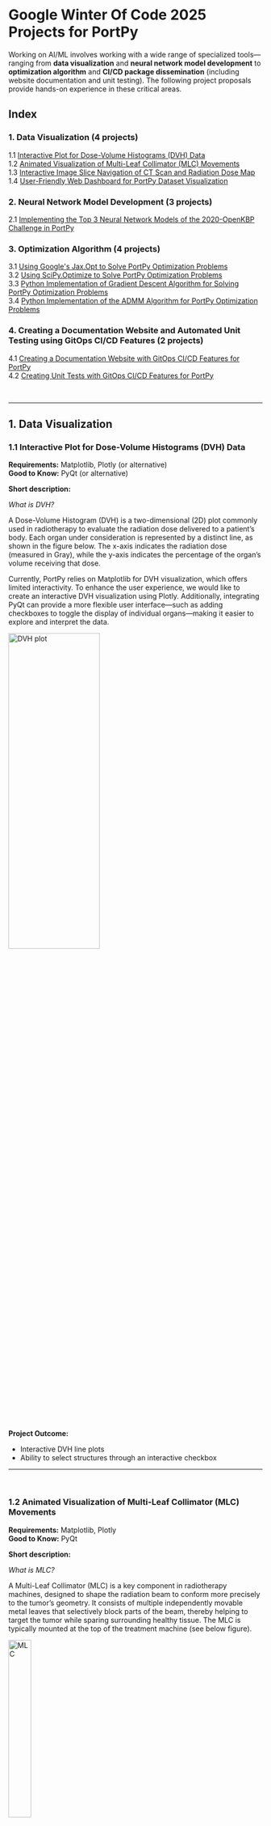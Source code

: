 # Google Winter Of Code 2025 Projects for PortPy

Working on AI/ML involves working with a wide range of specialized tools—ranging from **data visualization** and **neural network model development** to **optimization algorithm** and **CI/CD package dissemination** (including website documentation and unit testing). The following project proposals provide hands-on experience in these critical areas.
## Index
### 1. Data Visualization (4 projects)
  1.1 [Interactive Plot for Dose-Volume Histograms (DVH) Data](#dvh)  
  1.2 [Animated Visualization of Multi-Leaf Collimator (MLC) Movements](#mlc)  
  1.3 [Interactive Image Slice Navigation of CT Scan and Radiation Dose Map](#dose)  
  1.4 [User-Friendly Web Dashboard for PortPy Dataset Visualization](#dashboard)    

### 2. Neural Network Model Development (3 projects)
  2.1 [Implementing the Top 3 Neural Network Models of the 2020-OpenKBP Challenge in PortPy](#openkbp)  

### 3. Optimization Algorithm (4 projects)
  3.1 [Using Google's Jax.Opt to Solve PortPy Optimization Problems](#JaxOpt)  
  3.2 [Using SciPy.Optimize to Solve PortPy Optimization Problems](#SciPy)  
  3.3 [Python Implementation of Gradient Descent Algorithm for Solving PortPy Optimization Problems](#PyGrad)  
  3.4 [Python Implementation of the ADMM Algorithm for  PortPy Optimization Problems](#PyADMM)    

### 4. Creating a Documentation Website and Automated Unit Testing using GitOps CI/CD Features (2 projects)
  4.1 [Creating a Documentation Website with GitOps CI/CD Features for PortPy](#website)  
  4.2 [Creating Unit Tests with GitOps CI/CD Features for PortPy](#unittest)

<br/>

---
## 1. Data Visualization
<h3 id="dvh"> 1.1 Interactive Plot for Dose-Volume Histograms (DVH) Data </h3>

**Requirements:** Matplotlib, Plotly (or alternative)  
**Good to Know:** PyQt (or alternative)  

**Short description:**

_What is DVH?_

A Dose-Volume Histogram (DVH) is a two-dimensional (2D) plot commonly used in radiotherapy to evaluate the radiation dose delivered to a patient’s body. Each organ under consideration is represented by a distinct line, as shown in the figure below. The x-axis indicates the radiation dose (measured in Gray), while the y-axis indicates the percentage of the organ’s volume receiving that dose.

Currently, PortPy relies on Matplotlib for DVH visualization, which offers limited interactivity. To enhance the user experience, we would like to create an interactive DVH visualization using Plotly. Additionally, integrating PyQt can provide a more flexible user interface—such as adding checkboxes to toggle the display of individual organs—making it easier to explore and interpret the data.

<img src="../images/dvh-example.png" alt="DVH plot" width="60%" height="40%">

**Project Outcome:**  
- Interactive DVH line plots
- Ability to select structures through an interactive checkbox

---

<br/>

<h3 id="MLC"> 1.2 Animated Visualization of Multi-Leaf Collimator (MLC) Movements </h3>

**Requirements:** Matplotlib, Plotly  
**Good to Know:** PyQt 

**Short description:**

_What is MLC?_

A Multi-Leaf Collimator (MLC) is a key component in radiotherapy machines, designed to shape the radiation beam to conform more precisely to the tumor’s geometry. It consists of multiple independently movable metal leaves that selectively block parts of the beam, thereby helping to target the tumor while sparing surrounding healthy tissue. The MLC is typically mounted at the top of the treatment machine (see below figure).

<img src="../WOC/MLC-2.png" alt="MLC" width="30%" height="30%">

Current State: MLC movements are currently displayed as a series of static Matplotlib images. Our goal is to create an interactive, animated visualization using Plotly to show leaf movements in real-time  (e.g., something like [MLC_Movement](https://github.com/PortPy-Project/PortPy/blob/master/WOC/MLC_Movement.mp4))


<img src="../images/MLC.png" alt="MLC" width="60%" height="40%">

**Project Outcome:**  
- Animated MLC movements 

<br/>

---


<h3 id="dose"> 1.3 Interactive Image Slice Navigation of CT Scan and Radiation Dose Map </h3>

**Requirements:** Matplotlib, Plotly or PyVista

**Good to Know:** PyQt 

**Short description:**

_What is dose distribution map?_

A dose distribution map is a three-dimensional, color-coded image overlaid on a CT scan, illustrating how radiation is delivered throughout the patient’s body (see the figure below). By examining different slices of the CT scan, users can visualize the spatial variations of the radiation dose.

Currently, PortPy relies on Matplotlib for visualization, requiring users to manually input the slice number as a function argument. We would like to create a more interactive experience by incorporating Plotly or PyVista. With these tools, we can implement a slider bar that allows users to navigate through CT slices intuitively. In addition, integrating PyQt can further enhance the interface, providing more interactive and user-friendly controls.

<img src="../images/dose_distribution.png" alt="Dose distribution" width="60%" height="40%">

**Project Outcome:**  
- View and explore dose maps interactively.
- Gain hands-on experience with medical imaging visualization.


<br/>

---

<h3 id="dashboard"> 1.4 User-Friendly Web Dashboard for PortPy Dataset Visualization </h3>

**Requirements:** Matplotlib, Plotly (or alternative)  
**Good to Know:** Dash

**Short description:**

_What does PortPy Data consist of?_

PortPy includes a benchmark dataset of 50 lung patients and we keep expanding this dataset. Each patient’s data consists of metadata, stored as small JSON files, and actual data, stored as large HDF5 files. Only the metadata is needed for visualization and for displaying information such as the patient list, disease site, number of beams, and more.

Current Status: PortPy currently uses static Pandas DataFrames (see figure below) to display patient data, which limits interactivity and exploration. Our goal is to create an interactive, web-based dashboard using Plotly and Dash. This will enable users to more easily visualize and explore different aspects of the dataset.


![Dashboard Example](../images/dashboard.png)

**Project Outcome:**  
- Interactive Web-based dashboard to visualize PortPy dataset 
- Enable search, filter, and expand capabilities for metadata exploration.


<br/>

---

## 2. Neural Network Model Development


<h3 id="openkbp"> 2.1 Implementing the Top 3 Neural Network Models of the 2020-OpenKBP Challenge in PortPy </h3>

**Requirements:** Proficiency in PyTorch, GPU-based training  
**Good to Know:** Keras, medical imaging concepts  

**Short description:**
In 2020, the American Association of Physicists in Medicine (AAPM) hosted a grand challenge named OpenKBP to develop neural network models capable of predicting delivered radiation dose from patient’s CT scan and organ masks. Such a model could significantly improve radiotherapy workflow. The top 3 models are available in the [OpenKBP-GitHub](https://github.com/ababier/open-kbp) repository.

Current Status: The PortPy.AI module currently implements a dose prediction pipeline using a basic U-Net model (see [Jupyter Notebook](https://github.com/PortPy-Project/PortPy/blob/master/examples/imrt_dose_prediction.ipynb)). We would like to integrate the top three network architectures from the 2020 challenge into the PortPy.AI module, and adapt them for training and testing with the PortPy benchmark dataset.

**Project Outcome:**  
- Train and implement a state-of-the-art dose prediction models. 
- Enhance workflows by radiotherapy dose prediction.


<br/>

---


## 3. Optimization Algorithm
<h3 id="JaxOpt"> 3.1 Using Google's Jax.Opt to Solve PortPy Optimization Problems </h3>

**Requirements:** Proficiency in Python/NumPy, familiarity with optimization algorithms

**Good to Know:** Jax.Opt, SciPy  

**Short description:**
Radiotherapy involves finding an optimal set of radiation beam parameters for each patient. This process leads to large-scale optimization problems, typically formulated as Minimize f(x) subject to g(x) ≤ 0, which must be solved efficiently.

Current Status: PortPy currently uses the open-source library [CVXPy](https://www.cvxpy.org/) to solve these problems. We would like to investigate the potential benefits of employing Google’s Jax.Opt, which may offer improved speed and scalability especially on GPU. This involves trying different optimization algorithms offered by Jax.Opt (projected gradient descent, least-square, ADMM). 

**Project Outcome:**  
- Implement different algorithms from Jax.Opt and compare their performances against CVXPy

<br/>

---

<h3 id="SciPy"> 3.2 Using SciPy.Optimize to Solve PortPy Optimization Problems </h3>

**Requirements:** Proficiency in Python, NumPy, SciPy

**Good to Know:** optimization algorithms  

**Short description:**

This project is similar to the previous one, however, instead of Jax.Opt, we would like to investigate the potential benefits of the optimization algorithms offered by SciPy.Optimize 

**Project Outcome:**  
- Implement different algorithms from SciPy.Optimize  and compare their performances against CVXPy
<br/>

<h3 id="PyGrad"> 3.3 Python Implementation of Gradient Descent Algorithm for Solving PortPy Optimization Problems </h3>

**Requirements:** Proficiency in Python, Gradient Descent Algorithm, NumPy 

**Good to Know:** JAX

**Short description:**

This project is similar to the previous ones; however, instead of relying on existing packages like Jax.Opt or SciPy, we aim to directly implement the gradient descent algorithm in Python. Ideally, we will leverage Jax’s capabilities—such as automatic differentiation and JIT compilation—to accelerate computations, but we will not use Jax.Opt to solve the problem.

**Project Outcome:**  
- Implement gradient descent algorithm in Python and compare the performance against CVXPy

<br/>

<h3 id="PyADMM"> 3.4 Python Implementation of the ADMM Algorithm for  PortPy Optimization Problems </h3>

**Requirements:** Proficiency in Python, ADMM 

**Good to Know:** JAX, CUDA, PyTorch, optimization techniques  

**Short description:**

This project is similar to the previous one; however, instead of using gradient descent, we will investigate the ADMM algorithm. Ideally, we will leverage Jax’s capabilities—such as automatic differentiation and JIT compilation—to accelerate computations, without relying on Jax.Opt to solve the problem

**Project Outcome:**  
- Implement ADMM algorithm in Python and compare the performance against CVXPy

<br/>


## 4. Creating documentation website and unit testing using GitOps CI/CD featurs
<h3 id="website"> 4.1 Creating a Documentation Website with CI/CD Features for PortPy </h3>

**Requirements:** Markdown 

**Good to Know:** reStructuredText, Sphinx, CI/CD

**Short description:**
Design and build a documentation website for PortPy using the Sphinx tool (see [YouTube-Sphinx-Crash-Course](https://www.youtube.com/watch?v=UourHBDZuR0) for a brief introduction). The website will resemble the [CVXPy-Website](https://www.cvxpy.org/) website but will feature different content (see the figures below for our initial website sketch). Ideally, we aim to incorporate modern GitOps CI/CD technology to enable easy and automated website updates in the future.

![Website Example](../images/web_1.png)
![Website Example](../images/web_2.png)
![Website Example](../images/web_3.png)
![Website Example](../images/web_4.png)
![Website Example](../images/web_5.png)

**Project Outcome:**  
- Create a visually appealing and user-friendly website.
- Gain hands-on experience with web development.

<br/>


<h3 id="unittest"> 4.2 Creating Unit Tests with GitOps CI/CD Features for PortPy </h3>

**Requirements:** Python

**Good to Know:** PyTest, CI/CD

**Short description:**
Develop automated unit tests using the PyTest framework and few patients from the PortPy dataset. Additionally, integrate GitOps CI/CD technology to enable automatic testing for new releases, ensuring continuous quality and reliability of the PortPy project.

**Project Outcome:**  
- Implementation of unit tests integrated with GitOps CI/CD technology to ensure continuous quality checks for new releases.

<br/>

---
